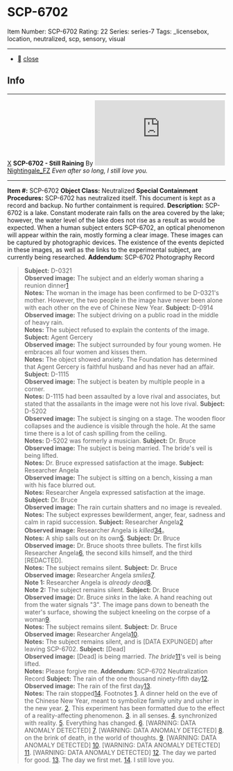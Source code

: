 # SCP-6702
Item Number: SCP-6702
Rating: 22
Series: series-7
Tags: _licensebox, location, neutralized, scp, sensory, visual

---

  * [](javascript:;)
[close](javascript:;)
## Info
* * *
[X](javascript:;)
**SCP-6702 - Still Raining**
By [![Nightingale_FZ](https://www.wikidot.com/avatar.php?userid=6348925&amp;size=small&amp;timestamp=1746797560)](http://www.wikidot.com/user:info/nightingale-fz)[Nightingale_FZ](http://www.wikidot.com/user:info/nightingale-fz)
_Even after so long, I still love you._
* * *

**Item #:** SCP-6702
**Object Class:** Neutralized
**Special Containment Procedures:** SCP-6702 has neutralized itself. This document is kept as a record and backup. No further containment is required.
**Description:** SCP-6702 is a lake. Constant moderate rain falls on the area covered by the lake; however, the water level of the lake does not rise as a result as would be expected.
When a human subject enters SCP-6702, an optical phenomenon will appear within the rain, mostly forming a clear image. These images can be captured by photographic devices. The existence of the events depicted in these images, as well as the links to the experimental subject, are currently being researched.
**Addendum:** SCP-6702 Photography Record
> **Subject:** D-0321  
>  **Observed image:** The subject and an elderly woman sharing a reunion dinner[1](javascript:;)  
>  **Notes:** The woman in the image has been confirmed to be D-0321's mother. However, the two people in the image have never been alone with each other on the eve of Chinese New Year.
> **Subject:** D-0914  
>  **Observed image:** The subject driving on a public road in the middle of heavy rain.  
>  **Notes:** The subject refused to explain the contents of the image.
> **Subject:** Agent Gercery  
>  **Observed image:** The subject surrounded by four young women. He embraces all four women and kisses them.  
>  **Notes:** The object showed anxiety. The Foundation has determined that Agent Gercery is faithful husband and has never had an affair.
> **Subject:** D-1115  
>  **Observed image:** The subject is beaten by multiple people in a corner.  
>  **Notes:** D-1115 had been assaulted by a love rival and associates, but stated that the assailants in the image were not his love rival.
> **Subject:** D-5202  
>  **Observed image:** The subject is singing on a stage. The wooden floor collapses and the audience is visible through the hole. At the same time there is a lot of cash spilling from the ceiling.  
>  **Notes:** D-5202 was formerly a musician.
> **Subject:** Dr. Bruce  
>  **Observed image:** The subject is being married. The bride's veil is being lifted.  
>  **Notes:** Dr. Bruce expressed satisfaction at the image.
> **Subject:** Researcher Angela  
>  **Observed image:** The subject is sitting on a bench, kissing a man with his face blurred out.  
>  **Notes:** Researcher Angela expressed satisfaction at the image.
> **Subject:** Dr. Bruce  
>  **Observed image:** The rain curtain shatters and no image is revealed.  
>  **Notes:** The subject expresses bewilderment, anger, fear, sadness and calm in rapid succession.
> **Subject:** Researcher Angela[2](javascript:;)  
>  **Observed image:** Researcher Angela is _killed_[3](javascript:;)[4](javascript:;)。  
>  **Notes:** A ship sails out on its own[5](javascript:;).
> **Subject:** Dr. Bruce  
>  **Observed image:** Dr. Bruce shoots three bullets. The first kills Researcher Angela[6](javascript:;), the second kills himself, and the third [REDACTED].  
>  **Notes:** The subject remains silent.
> **Subject:** Dr. Bruce  
>  **Observed image:** Researcher Angela _smiles_[7](javascript:;).  
>  **Note 1:** Researcher Angela is _already dead_[8](javascript:;).  
>  **Note 2:** The subject remains silent.
> **Subject:** Dr. Bruce  
>  **Observed image:** Dr. Bruce _sinks_ in the lake. A hand reaching out from the water signals "3". The image pans down to beneath the water's surface, showing the subject kneeling on the corpse of a woman[9](javascript:;).  
>  **Notes:** The subject remains silent.
> **Subject:** Dr. Bruce  
>  **Observed image:** Researcher Angela[10](javascript:;).  
>  **Notes:** The subject remains silent, and is [DATA EXPUNGED] after leaving SCP-6702.
> **Subject:** [Dead]  
>  **Observed image:** [Dead] is being married. _The bride_[11](javascript:;)'s veil is being lifted.  
>  **Notes:** Please forgive me.
**Addendum:** SCP-6702 Neutralization Record
> **Subject:** The rain of the one thousand ninety-fifth day[12](javascript:;).  
>  **Observed image:** The rain of the first day[13](javascript:;).  
>  **Notes:** The rain stopped[14](javascript:;).
Footnotes
[1](javascript:;). A dinner held on the eve of the Chinese New Year, meant to symbolize family unity and usher in the new year.
[2](javascript:;). This experiment has been formatted due to the effect of a reality-affecting phenomenon.
[3](javascript:;). in all senses.
[4](javascript:;). synchronized with reality.
[5](javascript:;). Everything has changed.
[6](javascript:;). [WARNING: DATA ANOMALY DETECTED]
[7](javascript:;). [WARNING: DATA ANOMALY DETECTED]
[8](javascript:;). on the brink of death, in the world of thoughts.
[9](javascript:;). [WARNING: DATA ANOMALY DETECTED]
[10](javascript:;). [WARNING: DATA ANOMALY DETECTED]
[11](javascript:;). [WARNING: DATA ANOMALY DETECTED]
[12](javascript:;). The day we parted for good.
[13](javascript:;). The day we first met.
[14](javascript:;). I still love you.